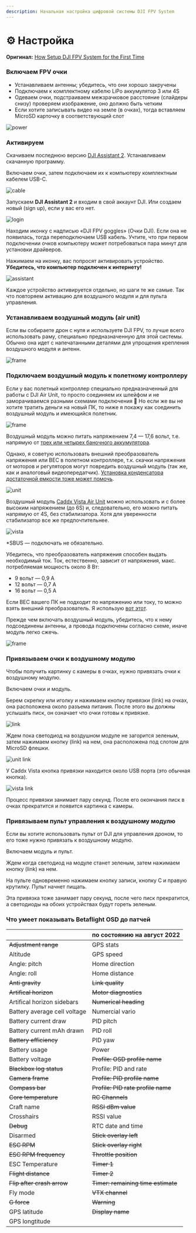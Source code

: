 ```yaml
---
description: Начальная настройка цифровой системы DJI FPV System
---
```


# ⚙ Настройка

**Оригинал:** [How Setup DJI FPV System for the First Time](https://oscarliang.com/dji-fpv-system-setup/)

### Включаем FPV очки <a href="#vklyuchaem-fpv-ochki" id="vklyuchaem-fpv-ochki"></a>

* Устанавливаем антенны; убедитесь, что они хорошо закручены
* Подключаем к комплектному кабелю LiPo аккумулятор 3 или 4S
* Одеваем очки, подстраиваем межзрачковое расстояние (слайдеры снизу) проверяем изображение, оно должно быть четким
* Если хотите записывать видео на земле (в очках), тогда вставляем MicroSD карточку в соответствующий слот

![power](https://djifpv.ru/first-steps/pics/dji-fpv-system-power-fpv-goggles-battery.jpg?raw=true)

### Активируем <a href="#aktiviruem" id="aktiviruem"></a>

Скачиваем последнюю версию [DJI Assistant 2](https://www.dji.com/uk/downloads/softwares/dji-assistant-2-dji-fpv-series). Устанавливаем скачанную программу.

Включаем очки, затем подключаем их к компьютеру комплектным кабелем USB-C.

![cable](https://djifpv.ru/first-steps/pics/dji-fpv-system-fpv-goggles-usb-c-cable-connect-computer.jpg?raw=true)

Запускаем **DJI Assistant 2** и входим в свой аккаунт DJI. Или создаем новый (sign up), если у вас его нет.

![login](https://djifpv.ru/first-steps/pics/dji-fpv-system-dji-assistant-login.jpg?raw=true)

Находим иконку с надписью «DJI FPV goggles» (Очки DJI). Если она не появилась, тогда переподключаем USB кабель. Учтите, что при первом подключении очков компьютеру может потребоваться пара минут для установки драйверов.

Нажимаем на иконку, вас попросят активировать устройство. **Убедитесь, что компьютер подключен к интернету!**

![assistant](https://djifpv.ru/first-steps/pics/dji-fpv-system-dji-assistant.jpg?raw=true)

Каждое устройство активируется отдельно, но шаги те же самые. Так что повторяем активацию для воздушного модуля и для пульта управления.

### Устанавливаем воздушный модуль (air unit) <a href="#ustanavlivaem-vozdushnyi-modul-air-unit" id="ustanavlivaem-vozdushnyi-modul-air-unit"></a>

Если вы собираете дрон с нуля и используете DJI FPV, то лучше всего использовать раму, специально предназначенную для этой системы. Обычно она идет с напечатанными деталями для упрощения крепления воздушного модуля и антенн.

![frame](https://djifpv.ru/first-steps/pics/dji-fpv-system-martian-install-air-unit.jpg?raw=true)

### Подключаем воздушный модуль к полетному контроллеру <a href="#podklyuchaem-vozdushnyi-modul-k-poletnomu-kontrolleru" id="podklyuchaem-vozdushnyi-modul-k-poletnomu-kontrolleru"></a>

Если у вас полетный контроллер специально предназначенный для работы с DJI Air Unit, то просто соединяем их шлейфом и не заморачиваемся разными схемами подключения 🙂 Но если же вы не хотите тратить деньги на новый ПК, то ниже я покажу как соединить воздушный модуль и имеющийся полетник.

![frame](https://djifpv.ru/first-steps/pics/newbeedrone-f4-fc-30a-esc-stack-DJI-Air-Unit-Digital-FPV-System-connected.jpg?raw=true)

Воздушный модуль можно питать напряжением 7,4 — 17,6 вольт, т.е. напрямую от [трех или четырех баночного аккумулятора](https://blog.rcdetails.info/kakie-byvayut-lipo-akkumulyatory-rukovodstvo-dlya-nachinayushhih-pilotov-dronov-i-kopterov/).

Однако, я советую использовать внешний преобразователь напряжения или BEC в полетном контроллере, т.к. скачки напряжения от моторов и регуляторов могут повредить воздушный модуль (так же, как и аналоговый видеопередатчик). [Установка конденсатора достаточной емкости тоже может помочь](https://blog.rcdetails.info/kondensatory-dlya-filtratsii-shumov-v-mini-kopterah/).

![unit](https://djifpv.ru/first-steps/pics/dji-fpv-system-air-unit-wiring-diagram-connection-f7-flight-controller-voltage-regulator-BEC.jpg?raw=true)

Воздушный модуль [Caddx Vista Air Unit](https://blog.rcdetails.info/obzor-videoperedatchik-caddx-vista-vtx-dlya-dji-digital-fpv-system/) можно использовать и с более высоким напряжением (до 6S) и, следовательно, его можно питать напрямую от 4S, без стабилизатора. Хотя для уверенности стабилизатор все же предпочтительнее.

![vista](https://djifpv.ru/first-steps/pics/dji-fpv-system-air-unit-wiring-diagram-connection-caddx-vista-flight-controller-f4-vbat-lipo-voltage.jpg?raw=true)

\*SBUS — подключать не обязательно.

Убедитесь, что преобразователь напряжения способен выдать необходимый ток. Ток, естественно, зависит от напряжения, макс. потребляемая мощность около 8 Вт:

* 9 вольт — 0,9 А
* 12 вольт — 0,7 А
* 16 вольт — 0,5 А

Если BEC вашего ПК не подходит по напряжению или току, то можно взять внешний преобразователь. Я использую [вот этот](https://www.banggood.com/5pcs-Mini-MP1584EN-DC-DC-BUCK-Adjustable-Step-Down-Module-4\_5V-28V-Input-0\_8V-20V-Output-p-1293884.html?p=AM2800122461201301GV\&utm\_campaign=1331474\&utm\_content=10344).

Прежде чем включать воздушный модуль, убедитесь, что к нему подсоединены антенны, а провода подключены согласно схеме, иначе модуль легко сжечь.

![frame](https://djifpv.ru/first-steps/pics/dji-fpv-system-martian-install.jpg?raw=true)

### Привязываем очки к воздушному модулю <a href="#privyazyvaem-ochki-k-vozdushnomu-modulyu" id="privyazyvaem-ochki-k-vozdushnomu-modulyu"></a>

Чтобы получить картинку с камеры в очках, нужно привязать очки к воздушному модулю.

Включаем очки и модуль.

Берем скрепку или иголку и нажимаем кнопку привязки (link) на очках, она расположена около разъема питания. После этого вы должны услышать писк, он означает что очки готовы к привязке.

![link](https://djifpv.ru/first-steps/pics/dji-fpv-system-fpv-goggles-press-link-button.jpg?raw=true)

Ждем пока светодиод на воздушном модуле не загорится зеленым, затем нажимаем кнопку (link) на нем, она расположена под слотом для MicroSD флешки.

![unit link](https://djifpv.ru/first-steps/pics/dji-fpv-system-air-unit-press-link-button.jpg?raw=true)

У Caddx Vista кнопка привязки находится около USB порта (это обычная кнопка).

![vista link](https://djifpv.ru/first-steps/pics/dji-fpv-system-caddx-vista-air-unit-linik-button.jpg?raw=true)

Процесс привязки занимает пару секунд. После его окончания писк в очках прекратится и появится картинка с камеры.

### Привязываем пульт управления к воздушному модулю <a href="#privyazyvaem-pult-upravleniya-k-vozdushnomu-modulyu" id="privyazyvaem-pult-upravleniya-k-vozdushnomu-modulyu"></a>

Если вы хотите использовать пульт от DJI для управления дроном, то его тоже нужно привязать к воздушному модулю.

Включаем модуль и пульт.

Ждем когда светодиод на модуле станет зеленым, затем нажимаем кнопку (link) на нем.

На пульте одновременно нажимаем кнопку записи, кнопку C и правую крутилку. Пульт начнет пищать.

Эта привязка тоже занимает пару секунд, после чего писк прекратится, а светодиоды на обоих устройствах будут гореть зеленым.

### Что умеет показывать Betaflight OSD до патчей <a href="#chto-umeet-pokazyvat-betaflight-osd-do-patchei" id="chto-umeet-pokazyvat-betaflight-osd-do-patchei"></a>

|                              | по состоянию на август 2022        |
| ---------------------------- | ---------------------------------- |
| ~~Adjustment range~~         | GPS stats                          |
| Altitude                     | GPS speed                          |
| Angle: pitch                 | Home direction                     |
| Angle: roll                  | Home distance                      |
| ~~Anti gravity~~             | ~~Link quality~~                   |
| ~~Artifical horizon~~        | ~~Motor diagnostics~~              |
| Artifical horizon sidebars   | ~~Numerical heading~~              |
| Battery average cell voltage | Numercial vario                    |
| Battery current draw         | PID pitch                          |
| Battery current mAh drawn    | PID roll                           |
| ~~Battery efficiency~~       | PID yaw                            |
| Battery usage                | Power                              |
| Battery voltage              | ~~Profile: OSD profile name~~      |
| ~~Blackbox log status~~      | Profile: PID and rate              |
| ~~Camera frame~~             | ~~Profile: PID profile name~~      |
| ~~Compass bar~~              | ~~Profile: PID rate profile name~~ |
| ~~Core temperature~~         | ~~RC Channels~~                    |
| Craft name                   | ~~RSSI dBm value~~                 |
| Crosshairs                   | RSSI value                         |
| ~~Debug~~                    | RTC date and time                  |
| Disarmed                     | ~~Stick overlay left~~             |
| ~~ESC RPM~~                  | ~~Stick overlay right~~            |
| ~~ESC RPM frequency~~        | ~~Throttle position~~              |
| ESC Temperature              | ~~Timer 1~~                        |
| ~~Flight distance~~          | ~~Timer 2~~                        |
| ~~Flip after crash arrow~~   | ~~Timer: remaining time estimate~~ |
| Fly mode                     | ~~VTX channel~~                    |
| ~~G force~~                  | ~~Warning~~                        |
| GPS latitude                 | ~~Display name~~                   |
| GPS longtitude               |                                    |
